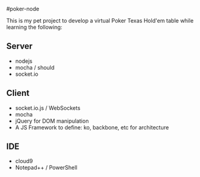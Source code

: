 #poker-node

This is my pet project to develop a virtual Poker Texas Hold'em table while learning the following:

Server
------
  * nodejs
  * mocha / should
  * socket.io

Client
------
  * socket.io.js / WebSockets
  * mocha
  * jQuery for DOM manipulation
  * A JS Framework to define: ko, backbone, etc for architecture

IDE
---
  * cloud9
  * Notepad++ / PowerShell

